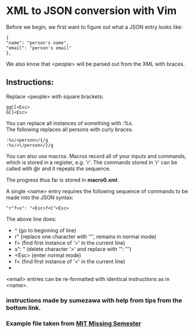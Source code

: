 # XML to JSON conversion with Vim
Before we begin, we first want to figure out what a JSON entry looks like:

    {
    "name": "person's name",
    "email": "person's email"
    },

We also know that \<people\> will be parsed out from the XML with braces.

## Instructions:
Replace \<people\> with square brackets:

    ggC[<Esc>
    GC]<Esc>

You can replace all instances of something with :%s.<br/>
The following replaces all persons with curly braces.

    :%s/<person>/{/g
    :%s/<\/person>/}/g

You can also use macros.
Macros record all of your inputs and commands, which is stored in a register, e.g. 'r'.
The commands stored in 'r' can be called with @r and it repeats the sequence.

The progress thus far is stored in <b>macro0.xml</b>.

A single \<name\> entry requires the following sequence of commands to be made into the JSON syntax:

    ^r"f>s": "<Esc>f<C"<Esc>

The above line does:
- ^ (go to beginning of line)
- r" (replace one character with '"', remains in normal mode)
- f\> (find first instance of '>' in the current line)
- s": " (delete character '>' and replace with '": "')
- \<Esc\> (enter normal mode)
- f\< (find first instance of '\<' in the current line)
- 


\<email\> entries can be re-formatted with identical instructions as in \<name\>.




### instructions made by sumezawa with help from tips from the bottom link.
### Example file taken from [MIT Missing Semester](https://missing.csail.mit.edu/2020/editors/#macros)

